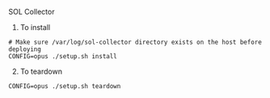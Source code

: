 SOL Collector

1. To install
```
# Make sure /var/log/sol-collector directory exists on the host before deploying
CONFIG=opus ./setup.sh install
```

2. To teardown
```
CONFIG=opus ./setup.sh teardown
```
